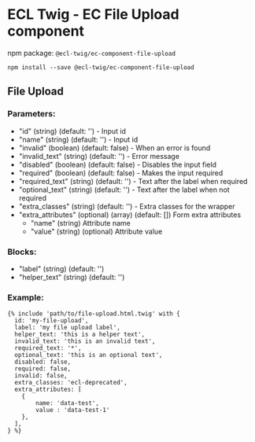 # ECL Twig - EC File Upload component

npm package: `@ecl-twig/ec-component-file-upload`

```shell
npm install --save @ecl-twig/ec-component-file-upload
```

## File Upload

### Parameters:

- "id" (string) (default: '') - Input id
- "name" (string) (default: '') - Input id
- "invalid" (boolean) (default: false) - When an error is found
- "invalid_text" (string) (default: '') - Error message
- "disabled" (boolean) (default: false) - Disables the input field
- "required" (boolean) (default: false) - Makes the input required
- "required_text" (string) (default: '') - Text after the label when required
- "optional_text" (string) (default: '') - Text after the label when not required
- "extra_classes" (string) (default: '') - Extra classes for the wrapper
- "extra_attributes" (optional) (array) (default: []) Form extra attributes
  - "name" (string) Attribute name
  - "value" (string) (optional) Attribute value

### Blocks:

- "label" (string) (default: '')
- "helper_text" (string) (default: '')

### Example:

<!-- prettier-ignore -->
```twig
{% include 'path/to/file-upload.html.twig' with { 
  id: 'my-file-upload', 
  label: 'my file upload label', 
  helper_text: 'this is a helper text', 
  invalid_text: 'this is an invalid text', 
  required_text: '*', 
  optional_text: 'this is an optional text', 
  disabled: false, 
  required: false, 
  invalid: false, 
  extra_classes: 'ecl-deprecated', 
  extra_attributes: [ 
    { 
        name: 'data-test', 
        value : 'data-test-1' 
    }, 
  ], 
} %}
```
